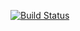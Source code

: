 [![Build Status](https://drone.mauz.io/api/badges/MauriceNino/telescope-bot/status.svg)](https://drone.mauz.io/MauriceNino/telescope-bot)
